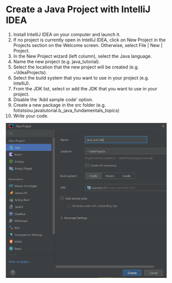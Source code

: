 # Create a Java Project with IntelliJ IDEA
1. Install IntelliJ IDEA on your computer and launch it.
2. If no project is currently open in IntelliJ IDEA, click on New Project in the Projects section on the Welcome screen. 
   Otherwise, select File | New | Project.
3. In the New Project wizard (left column), select the Java language.
4. Name the new project (e.g. java_tutorial).
5. Select the location that the new project will be created (e.g. ~\IdeaProjects).
6. Select the build system that you want to use in your project (e.g. IntelliJ).
7. From the JDK list, select or add the JDK that you want to use in your project.
8. Disable the 'Add sample code' option.
9. Create a new package in the src folder (e.g. fotistsiou.javatutorial.b_java_fundamentals_topics)
10. Write your code.

![CreateJavaProject.png](../images/CreateJavaProject.png)